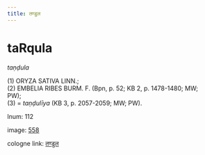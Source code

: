 ```yaml
---
title: तण्डुल
---
```


# taRqula

<i>taṇḍula</i>  <div n="P" />(1) <bot>ORYZA SATIVA LINN.</bot>; <div n="P" />(2) <bot>EMBELIA RIBES BURM. F.</bot> (Bpn, p. 52; KB 2, p. 1478-1480; MW; <div n="lb" />PW); <div n="P" />(3) = <i>taṇḍulīya</i> (KB 3, p. 2057-2059; MW; PW).

lnum: 112

image: [558](https://www.sanskrit-lexicon.uni-koeln.de/scans/csl-apidev/servepdf.php?dict=snp&page=558)

cologne link: [तण्डुल](https://sanskrit-lexicon.uni-koeln.de/scans/csl-apidev/getword.php?dict=snp&key=तण्डुल)

